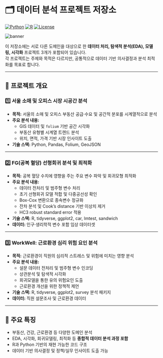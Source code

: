# 🗂️ 데이터 분석 프로젝트 저장소

[![Python](https://img.shields.io/badge/Python-3.10-blue)](https://www.python.org/) 
[![R](https://img.shields.io/badge/R-4.3.1-blue)](https://www.r-project.org/) 
[![License](https://img.shields.io/badge/License-MIT-green)](LICENSE)

![banner](https://images.unsplash.com/photo-1557683316-973673baf926?fit=crop&w=1200&q=80)  

이 저장소에는 서로 다른 도메인을 대상으로 한 **데이터 처리, 탐색적 분석(EDA), 모델링, 시각화** 프로젝트 3개가 포함되어 있습니다.  
각 프로젝트는 주제와 목적은 다르지만, 공통적으로 데이터 기반 의사결정과 분석 최적화를 목표로 합니다.

---

## 🚀 프로젝트 개요

### 1️⃣ 서울 소매 및 오피스 시장 시공간 분석
- **목적:** 서울의 소매 및 오피스 부동산 공급·수요 및 공간적 분포를 시계열적으로 분석  
- **주요 분석 내용:**
  - GIS 데이터 및 `folium` 기반 공간 시각화
  - 부동산 유형별 시계열 트렌드 분석
  - 위치, 면적, 가격 기반 시장 인사이트 도출
- **기술 스택:** Python, Pandas, Folium, GeoJSON

---

### 2️⃣ FG(공복 혈당) 선형회귀 분석 및 최적화
- **목적:** 공복 혈당 수치에 영향을 주는 주요 변수 파악 및 회귀모형 최적화  
- **주요 분석 내용:**
  - 데이터 전처리 및 범주형 변수 처리
  - 초기 선형회귀 모델 적합 및 다중공선성 확인
  - Box-Cox 변환으로 종속변수 정규화
  - 잔차 분석 및 Cook’s distance 기반 이상치 제거
  - HC3 robust standard error 적용
- **기술 스택:** R, tidyverse, ggplot2, car, lmtest, sandwich
- **데이터:** 인구·생리학적 변수 포함 임상 데이터셋

---

### 3️⃣ WorkWell: 근로환경 심리 위험 요인 분석
- **목적:** 근로환경이 직원의 심리적 스트레스 및 위험에 미치는 영향 분석  
- **주요 분석 내용:**
  - 설문 데이터 전처리 및 범주형 변수 인코딩
  - 상관분석 및 탐색적 시각화
  - 회귀모델을 통한 유의 위험요인 도출
  - 근로환경 개선을 위한 정책적 제언
- **기술 스택:** R, tidyverse, ggplot2, survey 분석 패키지
- **데이터:** 직원 설문조사 및 근로환경 데이터

---

## 🌟 주요 특징
- 부동산, 건강, 근로환경 등 다양한 도메인 분석  
- EDA, 시각화, 회귀모델링, 최적화 등 **종합적 데이터 분석 과정 포함**  
- R과 Python 기반의 재현 가능한 코드 구조  
- 데이터 기반 의사결정 및 정책/실무 인사이트 도출 가능
